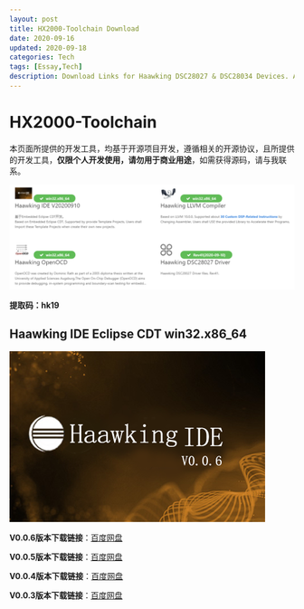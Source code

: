 ```yaml
---
layout: post
title: HX2000-Toolchain Download
date: 2020-09-16
updated: 2020-09-18
categories: Tech
tags: [Essay,Tech]
description: Download Links for Haawking DSC28027 & DSC28034 Devices. All Softwares are Developped Based Open Source Projects, And Just for Personal Usage.
---
```


# HX2000-Toolchain



本页面所提供的开发工具，均基于开源项目开发，遵循相关的开源协议，且所提供的开发工具，**仅限个人开发使用，请勿用于商业用途**，如需获得源码，请与我联系。

![HX2000 Toolchain](https://github.com/JunningWu/junningwu.github.io/raw/master/_posts/pics/haawking-toolchain.png)


**提取码：hk19**

## Haawking IDE Eclipse CDT win32.x86_64

![HX2000 Toolchain](https://github.com/JunningWu/junningwu.github.io/raw/master/_posts/pics/haawking-ide-v0.0.6.bmp)

**V0.0.6版本下载链接**：[百度网盘](https://pan.baidu.com/s/1kc-dgYhx0R4TD0c5cK5reA)

**V0.0.5版本下载链接**：[百度网盘](https://pan.baidu.com/s/1SOeXZTXhNjp3gNM5sMMJCg)

**V0.0.4版本下载链接**：[百度网盘](https://pan.baidu.com/s/19SHadbY200SSs7vjmzocYg)

**V0.0.3版本下载链接**：[百度网盘](https://pan.baidu.com/s/1b05iN8j3W28yOyKgzYbyyA)

